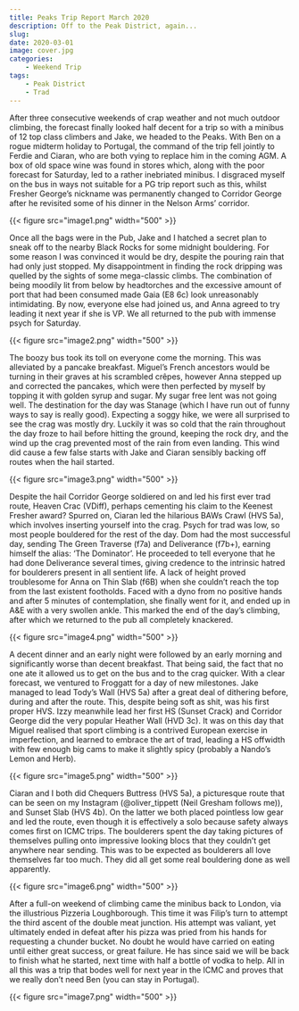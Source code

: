 ```yaml
---
title: Peaks Trip Report March 2020
description: Off to the Peak District, again...
slug: 
date: 2020-03-01
image: cover.jpg
categories:
    - Weekend Trip
tags:
    - Peak District
    - Trad
---
```


After three consecutive weekends of crap weather and not much outdoor climbing, the forecast finally looked half decent for a trip so with a minibus of 12 top class climbers and Jake, we headed to the Peaks. With Ben on a rogue midterm holiday to Portugal, the command of the trip fell jointly to Ferdie and Ciaran, who are both vying to replace him in the coming AGM. A box of old space wine was found in stores which, along with the poor forecast for Saturday, led to a rather inebriated minibus. I disgraced myself on the bus in ways not suitable for a PG trip report such as this, whilst Fresher George’s nickname was permanently changed to Corridor George after he revisited some of his dinner in the Nelson Arms’ corridor.

{{< figure src="image1.png" width="500" >}}

Once all the bags were in the Pub, Jake and I hatched a secret plan to sneak off to the nearby Black Rocks for some midnight bouldering. For some reason I was convinced it would be dry, despite the pouring rain that had only just stopped. My disappointment in finding the rock dripping was quelled by the sights of some mega-classic climbs. The combination of being moodily lit from below by headtorches and the excessive amount of port that had been consumed made Gaia (E8 6c) look unreasonably intimidating. By now, everyone else had joined us, and Anna agreed to try leading it next year if she is VP. We all returned to the pub with immense psych for Saturday.

{{< figure src="image2.png" width="500" >}}

The boozy bus took its toll on everyone come the morning. This was alleviated by a pancake breakfast. Miguel’s French ancestors would be turning in their graves at his scrambled crêpes, however Anna stepped up and corrected the pancakes, which were then perfected by myself by topping it with golden syrup and sugar. My sugar free lent was not going well. The destination for the day was Stanage (which I have run out of funny ways to say is really good). Expecting a soggy hike, we were all surprised to see the crag was mostly dry. Luckily it was so cold that the rain throughout the day froze to hail before hitting the ground, keeping the rock dry, and the wind up the crag prevented most of the rain from even landing. This wind did cause a few false starts with Jake and Ciaran sensibly backing off routes when the hail started. 

{{< figure src="image3.png" width="500" >}}

Despite the hail Corridor George soldiered on and led his first ever trad route, Heaven Crac (VDiff), perhaps cementing his claim to the Keenest Fresher award? Spurred on, Ciaran led the hilarious BAWs Crawl (HVS 5a), which involves inserting yourself into the crag. Psych for trad was low, so most people bouldered for the rest of the day. Dom had the most successful day, sending The Green Traverse (f7a) and Deliverance (f7b+), earning himself the alias: ‘The Dominator’. He proceeded to tell everyone that he had done Deliverance several times, giving credence to the intrinsic hatred for boulderers present in all sentient life. A lack of height proved troublesome for Anna on Thin Slab (f6B) when she couldn’t reach the top from the last existent footholds. Faced with a dyno from no positive hands and after 5 minutes of contemplation, she finally went for it, and ended up in A&E with a very swollen ankle. This marked the end of the day’s climbing, after which we returned to the pub all completely knackered.

{{< figure src="image4.png" width="500" >}}

A decent dinner and an early night were followed by an early morning and significantly worse than decent breakfast. That being said, the fact that no one ate it allowed us to get on the bus and to the crag quicker. With a clear forecast, we ventured to Froggatt for a day of new milestones. Jake managed to lead Tody’s Wall (HVS 5a) after a great deal of dithering before, during and after the route. This, despite being soft as shit, was his first proper HVS. Izzy meanwhile lead her first HS (Sunset Crack) and Corridor George did the very popular Heather Wall (HVD 3c). It was on this day that Miguel realised that sport climbing is a contrived European exercise in imperfection, and learned to embrace the art of trad, leading a HS offwidth with few enough big cams to make it slightly spicy (probably a Nando’s Lemon and Herb).

{{< figure src="image5.png" width="500" >}}

Ciaran and I both did Chequers Buttress (HVS 5a), a picturesque route that can be seen on my Instagram (@oliver_tippett (Neil Gresham follows me)), and Sunset Slab (HVS 4b). On the latter we both placed pointless low gear and led the route, even though it is effectively a solo because safety always comes first on ICMC trips. The boulderers spent the day taking pictures of themselves pulling onto impressive looking blocs that they couldn’t get anywhere near sending. This was to be expected as boulderers all love themselves far too much. They did all get some real bouldering done as well apparently.

{{< figure src="image6.png" width="500" >}}

After a full-on weekend of climbing came the minibus back to London, via the illustrious Pizzeria Loughborough. This time it was Filip’s turn to attempt the third ascent of the double meat junction. His attempt was valiant, yet ultimately ended in defeat after his pizza was pried from his hands for requesting a chunder bucket. No doubt he would have carried on eating until either great success, or great failure. He has since said we will be back to finish what he started, next time with half a bottle of vodka to help. All in all this was a trip that bodes well for next year in the ICMC and proves that we really don’t need Ben (you can stay in Portugal).

{{< figure src="image7.png" width="500" >}}